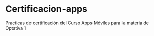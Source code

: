 # Certificacion-apps
Practicas de certificación del Curso Apps Móviles para la materia de Optativa 1
